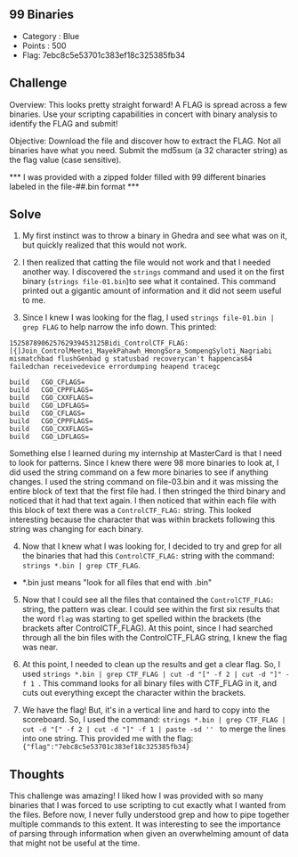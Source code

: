 ## 99 Binaries 
- Category : Blue
- Points : 500
- Flag: 7ebc8c5e53701c383ef18c325385fb34

## Challenge

Overview: This looks pretty straight forward! A FLAG is spread across a few binaries. Use your scripting capabilities in concert with binary analysis to identify the FLAG and submit! 

Objective: Download the file and discover how to extract the FLAG. Not all binaries have what you need. Submit the md5sum (a 32 character string) as the flag value (case sensitive).

*** I was provided with a zipped folder filled with 99 different binaries labeled in the file-##.bin format *** 

## Solve

1) My first instinct was to throw a binary in Ghedra and see what was on it, but quickly realized that this would not work. 

2) I then realized that catting the file would not work and that I needed another way. I discovered the `strings` command and used it on the first binary (`strings file-01.bin`)to see what it contained. This command printed out a gigantic amount of information and it did not seem useful to me. 

3) Since I knew I was looking for the flag, I used `strings file-01.bin | grep FLAG` to help narrow the info down. This printed: 
```
152587890625762939453125Bidi_ControlCTF_FLAG:[{]Join_ControlMeetei_MayekPahawh_HmongSora_SompengSyloti_Nagriabi mismatchbad flushGenbad g statusbad recoverycan't happencas64 failedchan receivedevice errordumping heapend tracegc

build   CGO_CFLAGS=
build   CGO_CPPFLAGS=
build   CGO_CXXFLAGS=
build   CGO_LDFLAGS=
build   CGO_CFLAGS=
build   CGO_CPPFLAGS=
build   CGO_CXXFLAGS=
build   CGO_LDFLAGS=
```
Something else I learned during my internship at MasterCard is that I need to look for patterns. Since I knew there were 98 more binaries to look at, I did used the string command on a few more binaries to see if anything changes. I used the string command on file-03.bin and it was missing the entire block of text that the first file had. I then stringed the third binary and noticed that it had that text again. I then noticed that within each file with this block of text there was a `ControlCTF_FLAG:` string. This looked interesting because the character that was within brackets following this string was changing for each binary. 

4) Now that I knew what I was looking for, I decided to try and grep for all the binaries that had this `ControlCTF_FLAG:` string with the command: `strings *.bin | grep CTF_FLAG`. 

* *.bin just means "look for all files that end with .bin" 

5) Now that I could see all the files that contained the `ControlCTF_FLAG:` string, the pattern was clear. I could see within the first six results that the word `flag` was starting to get spelled within the brackets (the brackets after ControlCTF_FLAG). At this point, since I had searched through all the bin files with the ControlCTF_FLAG string, I knew the flag was near. 

6) At this point, I needed to clean up the results and get a clear flag. So, I used `strings *.bin | grep CTF_FLAG | cut -d "[" -f 2 | cut -d "]" -f 1 `. This command looks for all binary files with CTF_FLAG in it, and cuts out everything except the character within the brackets.


7) We have the flag! But, it's in a vertical line and hard to copy into the scoreboard. So, I used the command: `strings *.bin | grep CTF_FLAG | cut -d "[" -f 2 | cut -d "]" -f 1 | paste -sd '' ` to merge the lines into one string. This provided me with the flag: `{"flag":"7ebc8c5e53701c383ef18c325385fb34}` 

## Thoughts

This challenge was amazing! I liked how I was provided with so many binaries that I was forced to use scripting to cut exactly what I wanted from the files. Before now, I never fully understood grep and how to pipe together multiple commands to this extent. It was interesting to see the importance of parsing through information when given an overwhelming amount of data that might not be useful at the time. 

